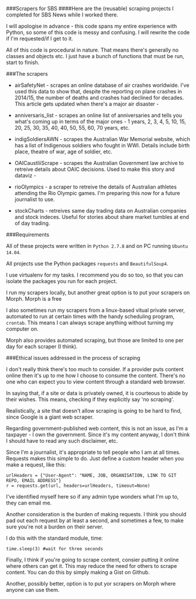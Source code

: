 ###Scrapers for SBS
####Here are the (reusable) scraping projects I completed for SBS News while I worked there.

I will apologise in advance - this code spans my entire experience with Python, so some of this code is messy and confusing. I will rewrite the code if I'm requested/if I get to it.

All of this code is procedural in nature. That means there's generally no classes and objects etc. I just have a bunch of functions that must be run, start to finish.

###The scrapers

- airSafetyNet - scrapes an online database of air crashes worldwide. I've used this data to show that, despite the reporting on plane crashes in 2014/15, the number of deaths and crashes had declined for decades. This article gets updated when there's a major air disaster - 

- anniversaris_list - scrapes an online list of anniversaries and tells you what's coming up in terms of the major ones - 1 years, 2, 3, 4, 5, 10, 15, 20, 25, 30, 35, 40, 40, 50, 55, 60, 70 years, etc.

- indigSoldiersAWN - scrapes the Australian War Memorial website, which has a list of Indigenous soldiers who fought in WWI. Details include birth place, theatre of war, age of soldier, etc.

- OAICaustliiScrape - scrapes the Australian Government law archive to retreive details about OAIC decisions. Used to make this story and dataviz - 

- rioOlympics - a scraper to retreive the details of Australian athletes attending the Rio Olympic games. I'm preparing this now for a future journalist to use.

- stockCharts - retreives same day trading data on Australian companies and stock indeces. Useful for stories about share market tumbles at end of day trading.

###Requirements

All of these projects were written in ```Python 2.7.8``` and on PC running ```Ubuntu 14.04```.

All projects use the Python packages ```requests``` and ```BeautifulSoup4```.

I use virtualenv for my tasks. I recommend you do so too, so that you can isolate the packages you run for each project. 

I run my scrapers locally, but another great option is to put your scrapers on Morph. Morph is a free 

I also sometimes run my scrapers from a linux-based vitual private server, automated to run at certain times with the handy scheduling program, ```crontab```. This means I can always scrape anything without turning my computer on.

Morph also provides automated scraping, but those are limited to one per day for each scraper (I think).

###Ethical issues addressed in the process of scraping

I don't really think there's too much to consider. If a provider puts content online then it's up to me how I choose to consume the content. There's no one who can expect you to view content through a standard web browser.

In saying that, if a site or data is privately owned, it is courteous to abide by their wishes. This means, checking if they explicitly say 'no scraping'.

Realistically, a site that doesn't allow scraping is going to be hard to find, since Google is a giant web scraper.

Regarding government-published web content, this is not an issue, as I'm a taxpayer - I own the government. Since it's my content anyway, I don't think I should have to read any such disclaimer, etc.

Since I'm a journalist, it's appropriate to tell people who I am at all times. Requests makes this simple to do. Just define a custom header when you make a request, like this:

	urlHeaders = {"User-Agent": "NAME, JOB, ORGANISATION, LINK TO GIT REPO, EMAIL ADDRESS"}
	r = requests.get(url, headers=urlHeaders, timeout=None)

I've identified myself here so if any admin type wonders what I'm up to, they can email me.

Another consideration is the burden of making requests. I think you should pad out each request by at least a second, and sometimes a few, to make sure you're not a burden on their server.

I do this with the standard module, time:

	time.sleep(3) #wait for three seconds

Finally, I think if you're going to scrape content, consier putting it online where others can get it. This may reduce the need for others to scrape content. You can do this by simply making a Gist on Github.

Another, possibly better, option is to put yor scrapers on Morph where anyone can use them.

